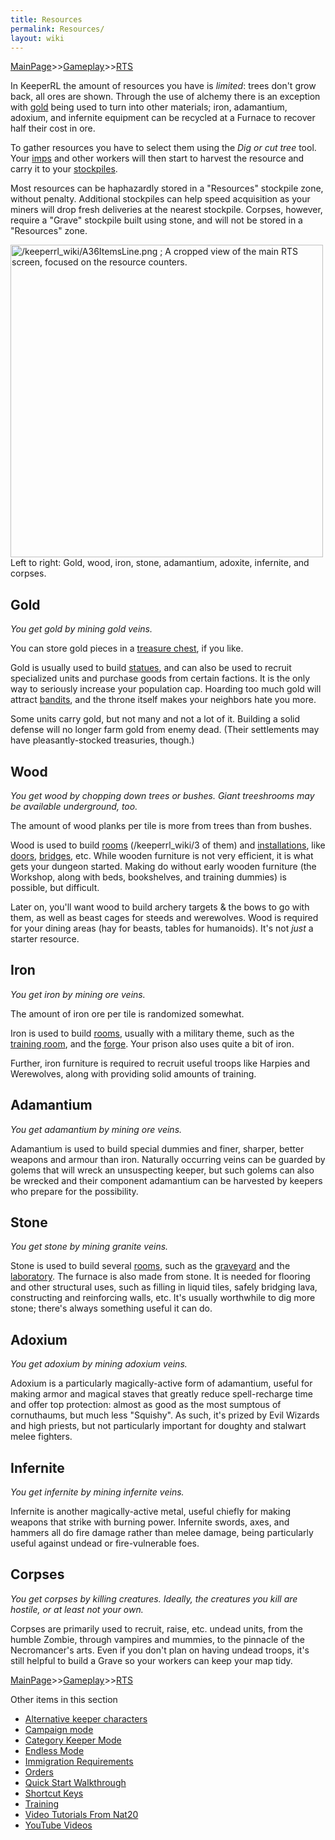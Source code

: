```yaml
---
title: Resources
permalink: Resources/
layout: wiki
---
```


[MainPage](/keeperrl_wiki/ "wikilink")>>[Gameplay](/keeperrl_wiki/Gameplay "wikilink")>>[RTS](/keeperrl_wiki/RTS "wikilink")

In KeeperRL the amount of resources you have is *limited*: trees don't
grow back, all ores are shown. Through the use of alchemy there is an
exception with [gold](/keeperrl_wiki/Gold "wikilink") being used to turn
into other materials; iron, adamantium, adoxium, and infernite equipment can be recycled at a Furnace to recover half their cost in ore.

To gather resources you have to select them using the *Dig or cut tree* tool.
Your [imps](/keeperrl_wiki/Imp "wikilink") and other workers will then start to harvest the resource and
carry it to your [stockpiles](/keeperrl_wiki/Storage "wikilink").

Most resources can be haphazardly stored in a "Resources" stockpile zone, without penalty.
Additional stockpiles can help speed acquisition as your miners will drop fresh deliveries at the nearest stockpile.
Corpses, however, require a "Grave" stockpile built using stone, and will not be stored in a "Resources" zone.

<img src="/keeperrl_wiki/A36ItemsLine.png" title="fig:/keeperrl_wiki/A36ItemsLine.png" alt="/keeperrl_wiki/A36ItemsLine.png ; A cropped view of the main RTS screen, focused on the resource counters." width="500" />
Left to right: Gold, wood, iron, stone, adamantium, adoxite, infernite, and corpses.

Gold
----

*You get gold by mining gold veins.*

You can store gold pieces in a [treasure
chest](/keeperrl_wiki/Treasure_Chest "wikilink"), if you like.

Gold is usually used to build [statues](/keeperrl_wiki/Statue "wikilink"), and can also be used to recruit specialized units and purchase goods from certain factions.
It is the only way to seriously increase your population cap. Hoarding too
much gold will attract [bandits](/keeperrl_wiki/Bandit "wikilink"), and the throne
itself makes your neighbors hate you more.

Some units carry gold, but not many and not a lot of it.  Building a solid defense will no longer farm gold from enemy dead.
(Their settlements may have pleasantly-stocked treasuries, though.)

Wood
----

*You get wood by chopping down trees or bushes. Giant treeshrooms may be available underground, too.*

The amount of wood planks per tile is more from trees than from bushes.

Wood is used to build [rooms](/keeperrl_wiki/Rooms_Guide "wikilink") (/keeperrl_wiki/3
of them) and [installations](/keeperrl_wiki/Installations "wikilink"), like
[doors](/keeperrl_wiki/Door "wikilink"),
[bridges](/keeperrl_wiki/Bridge "wikilink"), etc. While wooden furniture is not very efficient, it is what gets your dungeon started.
Making do without early wooden furniture (the Workshop, along with beds, bookshelves, and training dummies) is possible, but difficult.

Later on, you'll want wood to build archery targets & the bows to go with them, as well as beast cages for steeds and werewolves.
Wood is required for your dining areas (hay for beasts, tables for humanoids).  It's not *just* a starter resource.

Iron
----

*You get iron by mining ore veins.*

The amount of iron ore per tile is randomized somewhat.

Iron is used to build [rooms](/keeperrl_wiki/Rooms_Guide "wikilink"), usually with
a military theme, such as the [training
room](/keeperrl_wiki/Training_Room "wikilink"), and the
[forge](/keeperrl_wiki/Forge "wikilink").  Your prison also uses quite a bit of iron.

Further, iron furniture is required to recruit useful troops like Harpies and Werewolves, along with providing solid amounts of training.

Adamantium
----------

*You get adamantium by mining ore veins.*

Adamantium is used to build special dummies and finer, sharper, better
weapons and armour than iron. Naturally occurring veins can be guarded by
golems that will wreck an unsuspecting keeper, but such golems can also be wrecked and their component adamantium can be harvested by keepers who
prepare for the possibility.

Stone
-----

*You get stone by mining granite veins.*

Stone is used to build several [rooms](/keeperrl_wiki/Rooms_Guide "wikilink"), such as the
[graveyard](/keeperrl_wiki/Graveyard "wikilink") and the
[laboratory](/keeperrl_wiki/Laboratory "wikilink").  The furnace is also made from stone.
It is needed for flooring and other structural uses, such as filling in liquid tiles, safely bridging lava, constructing and reinforcing walls, etc.
It's usually worthwhile to dig more stone; there's always something useful it can do.

Adoxium
----

*You get adoxium by mining adoxium veins.*

Adoxium is a particularly magically-active form of adamantium, useful for making armor and magical staves that greatly reduce spell-recharge time and offer top
protection: almost as good as the most sumptous of cornuthaums, but much less "Squishy".
As such, it's prized by Evil Wizards and high priests, but not particularly important for doughty and stalwart melee fighters.

Infernite
----

*You get infernite by mining infernite veins.*

Infernite is another magically-active metal, useful chiefly for making weapons that strike with burning power.
Infernite swords, axes, and hammers all do fire damage rather than melee damage, being particularly useful against undead or fire-vulnerable foes.

Corpses
----

*You get corpses by killing creatures. Ideally, the creatures you kill are hostile, or at least not your own.*

Corpses are primarily used to recruit, raise, etc. undead units, from the humble Zombie, through vampires and mummies, to the pinnacle of the Necromancer's arts.
Even if you don't plan on having undead troops, it's still helpful to build a Grave so your workers can keep your map tidy.

[MainPage](/keeperrl_wiki/ "wikilink")>>[Gameplay](/keeperrl_wiki/Gameplay "wikilink")>>[RTS](/keeperrl_wiki/RTS "wikilink")

Other items in this section
-    [Alternative keeper characters](/keeperrl_wiki/Alternative_Keeper_Characters "wikilink")
-    [Campaign mode](/keeperrl_wiki/Campaign_Mode "wikilink")
-    [Category Keeper Mode](/keeperrl_wiki/Category_Keeper_Mode "wikilink")
-    [Endless Mode](/keeperrl_wiki/Endless_Mode "wikilink")
-    [Immigration Requirements](/keeperrl_wiki/Immigration_Requirements "wikilink")
-    [Orders](/keeperrl_wiki/Orders "wikilink")
-    [Quick Start Walkthrough](/keeperrl_wiki/Quick_Start_Walkthrough "wikilink")
-    [Shortcut Keys](/keeperrl_wiki/Shortcut_Keys "wikilink")
-    [Training](/keeperrl_wiki/Training "wikilink")
-    [Video Tutorials From Nat20](/keeperrl_wiki/Video_Tutorials_From_Nat20 "wikilink")
-    [YouTube Videos](/keeperrl_wiki/YouTube_Videos "wikilink")
